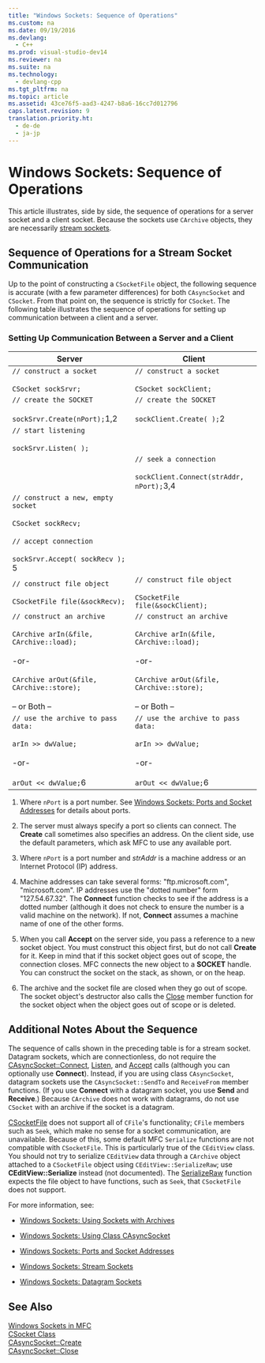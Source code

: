 ```yaml
---
title: "Windows Sockets: Sequence of Operations"
ms.custom: na
ms.date: 09/19/2016
ms.devlang: 
  - C++
ms.prod: visual-studio-dev14
ms.reviewer: na
ms.suite: na
ms.technology: 
  - devlang-cpp
ms.tgt_pltfrm: na
ms.topic: article
ms.assetid: 43ce76f5-aad3-4247-b8a6-16cc7d012796
caps.latest.revision: 9
translation.priority.ht: 
  - de-de
  - ja-jp
---
```

# Windows Sockets: Sequence of Operations
This article illustrates, side by side, the sequence of operations for a server socket and a client socket. Because the sockets use `CArchive` objects, they are necessarily [stream sockets](../vs140/Windows-Sockets--Stream-Sockets.md).  
  
## Sequence of Operations for a Stream Socket Communication  
 Up to the point of constructing a `CSocketFile` object, the following sequence is accurate (with a few parameter differences) for both `CAsyncSocket` and `CSocket`. From that point on, the sequence is strictly for `CSocket`. The following table illustrates the sequence of operations for setting up communication between a client and a server.  
  
### Setting Up Communication Between a Server and a Client  
  
|Server|Client|  
|------------|------------|  
|`// construct a socket`<br /><br /> `CSocket sockSrvr;`|`// construct a socket`<br /><br /> `CSocket sockClient;`|  
|`// create the SOCKET`<br /><br /> `sockSrvr.Create(nPort);`1,2|`// create the SOCKET`<br /><br /> `sockClient.Create( );`2|  
|`// start listening`<br /><br /> `sockSrvr.Listen( );`||  
||`// seek a connection`<br /><br /> `sockClient.Connect(strAddr, nPort);`3,4|  
|`// construct a new, empty socket`<br /><br /> `CSocket sockRecv;`<br /><br /> `// accept connection`<br /><br /> `sockSrvr.Accept( sockRecv );` 5||  
|`// construct file object`<br /><br /> `CSocketFile file(&sockRecv);`|`// construct file object`<br /><br /> `CSocketFile file(&sockClient);`|  
|`// construct an archive`<br /><br /> `CArchive arIn(&file,`  `CArchive::load);`<br /><br /> -or-<br /><br /> `CArchive arOut(&file,` `CArchive::store);`<br /><br /> – or Both –|`// construct an archive`<br /><br /> `CArchive arIn(&file,`  `CArchive::load);`<br /><br /> -or-<br /><br /> `CArchive arOut(&file,` `CArchive::store);`<br /><br /> – or Both –|  
|`// use the archive to pass data:`<br /><br /> `arIn >> dwValue;`<br /><br /> -or-<br /><br /> `arOut << dwValue;`6|`// use the archive to pass data:`<br /><br /> `arIn >> dwValue;`<br /><br /> -or-<br /><br /> `arOut << dwValue;`6|  
  
 1. Where `nPort` is a port number. See [Windows Sockets: Ports and Socket Addresses](../vs140/Windows-Sockets--Ports-and-Socket-Addresses.md) for details about ports.  
  
 2. The server must always specify a port so clients can connect. The **Create** call sometimes also specifies an address. On the client side, use the default parameters, which ask MFC to use any available port.  
  
 3. Where `nPort` is a port number and *strAddr* is a machine address or an Internet Protocol (IP) address.  
  
 4. Machine addresses can take several forms: "ftp.microsoft.com", "microsoft.com". IP addresses use the "dotted number" form "127.54.67.32". The **Connect** function checks to see if the address is a dotted number (although it does not check to ensure the number is a valid machine on the network). If not, **Connect** assumes a machine name of one of the other forms.  
  
 5. When you call **Accept** on the server side, you pass a reference to a new socket object. You must construct this object first, but do not call **Create** for it. Keep in mind that if this socket object goes out of scope, the connection closes. MFC connects the new object to a **SOCKET** handle. You can construct the socket on the stack, as shown, or on the heap.  
  
 6. The archive and the socket file are closed when they go out of scope. The socket object's destructor also calls the [Close](../vs140/CAsyncSocket--Close.md) member function for the socket object when the object goes out of scope or is deleted.  
  
## Additional Notes About the Sequence  
 The sequence of calls shown in the preceding table is for a stream socket. Datagram sockets, which are connectionless, do not require the [CAsyncSocket::Connect](../vs140/CAsyncSocket--Connect.md), [Listen](../vs140/CAsyncSocket--Listen.md), and [Accept](../vs140/CAsyncSocket--Accept.md) calls (although you can optionally use **Connect**). Instead, if you are using class `CAsyncSocket`, datagram sockets use the `CAsyncSocket::SendTo` and `ReceiveFrom` member functions. (If you use **Connect** with a datagram socket, you use **Send** and **Receive**.) Because `CArchive` does not work with datagrams, do not use `CSocket` with an archive if the socket is a datagram.  
  
 [CSocketFile](../vs140/CSocketFile-Class.md) does not support all of `CFile`'s functionality; `CFile` members such as `Seek`, which make no sense for a socket communication, are unavailable. Because of this, some default MFC `Serialize` functions are not compatible with `CSocketFile`. This is particularly true of the `CEditView` class. You should not try to serialize `CEditView` data through a `CArchive` object attached to a `CSocketFile` object using `CEditView::SerializeRaw`; use **CEditView::Serialize** instead (not documented). The [SerializeRaw](../vs140/CEditView--SerializeRaw.md) function expects the file object to have functions, such as `Seek`, that `CSocketFile` does not support.  
  
 For more information, see:  
  
-   [Windows Sockets: Using Sockets with Archives](../vs140/Windows-Sockets--Using-Sockets-with-Archives.md)  
  
-   [Windows Sockets: Using Class CAsyncSocket](../vs140/Windows-Sockets--Using-Class-CAsyncSocket.md)  
  
-   [Windows Sockets: Ports and Socket Addresses](../vs140/Windows-Sockets--Ports-and-Socket-Addresses.md)  
  
-   [Windows Sockets: Stream Sockets](../vs140/Windows-Sockets--Stream-Sockets.md)  
  
-   [Windows Sockets: Datagram Sockets](../vs140/Windows-Sockets--Datagram-Sockets.md)  
  
## See Also  
 [Windows Sockets in MFC](../vs140/Windows-Sockets-in-MFC.md)   
 [CSocket Class](../vs140/CSocket-Class.md)   
 [CAsyncSocket::Create](../vs140/CAsyncSocket--Create.md)   
 [CAsyncSocket::Close](../vs140/CAsyncSocket--Close.md)
